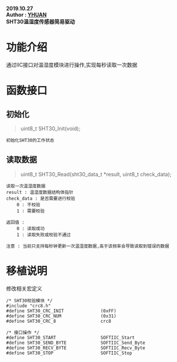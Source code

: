 **2019.10.27**  
**Author : [YHUAN](https://github.com/yhuan416)**  
**SHT30温湿度传感器简易驱动**

# 功能介绍
通过IIC接口对温湿度模块进行操作,实现每秒读取一次数据

# 函数接口

## 初始化
> uint8_t SHT30_Init(void);  
```
初始化SHT30的工作状态
```

## 读取数据
> uint8_t SHT30_Read(sht30_data_t *result, uint8_t check_data);  
```
读取一次温湿度数据  
result : 温湿度数据结构体指针  
check_data : 是否需要进行校验  
    0 : 不校验  
    1 : 需要校验 

返回值 : 
    0 : 读取成功
    1 : 读取失败或校验不通过

注意 : 当前只支持每秒钟更新一次温湿度数据,高于该频率会导致读取到错误的数据
```

# 移植说明  
修改相关宏定义
```
/* SHT30校验模块 */
#include "crc8.h"
#define SHT30_CRC_INIT				(0xFF)
#define SHT30_CRC_NUM				(0x31)
#define SHT30_CRC_8					crc8

/* 接口操作 */
#define SHT30_START					SOFTIIC_Start
#define SHT30_SEND_BYTE				SOFTIIC_Send_Byte
#define SHT30_RECV_BYTE				SOFTIIC_Recv_Byte
#define SHT30_STOP					SOFTIIC_Stop
```
